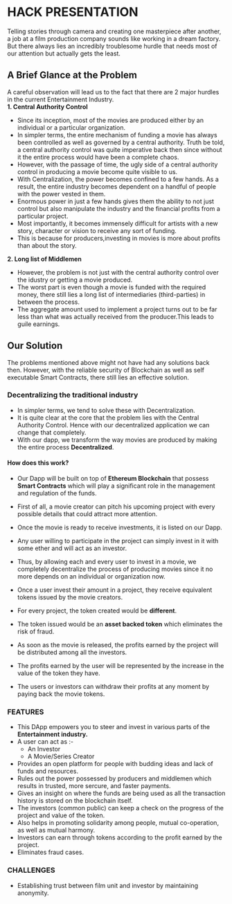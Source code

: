 # HACK PRESENTATION

Telling stories through camera and creating one masterpiece after another, a job at a film production company sounds like working in a dream factory. But there always lies an incredibly troublesome hurdle that needs most of our attention but actually gets the least.



## A Brief Glance at the Problem  
 
A careful observation will lead us to the fact that there are 2 major hurdles in the current Entertainment Industry.     
**1. Central Authority Control**
* Since its inception, most of the movies are produced either by an individual or a particular organization.
* In simpler terms, the entire mechanism of funding a movie has always been controlled as well as governed by a central authority. Truth be told, a central authority control was quite imperative back then since without it the entire process would have been a complete chaos.
* However, with the passage of time, the ugly side of a central authority control in producing a movie become quite visible to us.
* With Centralization, the power becomes confined to a few hands. As a result, the entire industry becomes dependent on a handful of people with the power vested in them. 
* Enormous power in just a few hands gives them the ability to not just control but also manipulate the industry and the financial profits from a particular project.
* Most importantly, it becomes immensely difficult for artists with a new story, character or vision to receive any sort of funding.
* This is because for producers,investing in movies is more about profits than about the story. 


**2. Long list of Middlemen**
* However, the problem is not just with the central authority control over the idustry or getting a movie produced.
* The worst part is even though a movie is funded with the required money, there still lies a long list of intermediaries (third-parties) in between the process.
* The aggregate amount used to implement a project turns out to be far less than what was actually received from the producer.This leads to guile earnings.


## Our Solution 
The problems mentioned above might not have had any solutions back then.
However, with the reliable security of Blockchain as well as self executable Smart Contracts, there still lies an effective solution.
### Decentralizing the traditional industry
* In simpler terms, we tend to solve these with Decentralization.
* It is quite clear at the core that the problem lies with the Central Authority Control. Hence with our decentralized application we can change that completely.
* With our dapp, we transform the way movies are produced by making the entire process **Decentralized**.
#### How does this work?
* Our Dapp will be built on top of **Ethereum Blockchain** that possess **Smart Contracts** which will play a significant role in the management and regulation of the funds.
* First of all, a movie creator can pitch his upcoming project with every possible details that could attract more attention.
* Once the movie is ready to receive investments, it is listed on our Dapp.
* Any user willing to participate in the project can simply invest in it with some ether and will act as an investor.
* Thus, by allowing each and every user to invest in a movie, we completely decentralize the process of producing movies since it no more depends on an individual or organization now.
* Once a user invest their amount in a project, they receive equivalent tokens issued by the movie creators.
* For every project, the token created would be **different**.
* The token issued would be an **asset backed token** which eliminates the risk of fraud.

* As soon as the movie is released, the profits earned by the project will be distributed among all the investors. 
* The profits earned by the user will be represented by the increase in the value of the token they have.
* The users or investors can withdraw their profits at any moment by paying back the movie tokens.

### FEATURES 

* This DApp empowers you to steer and invest in various parts of the **Entertainment industry.**
* A user can act as :-
    * An Investor 
    * A Movie/Series Creator  
* Provides an open platform for people with budding ideas and lack of funds and resources.
* Rules out the power possessed by producers and middlemen which results in trusted, more sercure, and faster payments.
* Gives an insight on where the funds are being used as all the transaction history is stored on the blockchain itself.
* The investors (common public) can keep a check on the progress of the project and value of the token.
* Also helps in promoting solidarity among people, mutual co-operation, as well as mutual harmony.
* Investors can earn through tokens according to the profit earned by the project. 
* Eliminates fraud cases.

### CHALLENGES
* Establishing trust between film unit and investor by maintaining anonymity.
